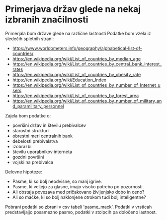 # Primerjava držav glede na nekaj izbranih značilnosti


Primerjala bom države glede na različne lastnosti
Podatke bom vzela iz sledečih spletnih strani:
* https://www.worldometers.info/geography/alphabetical-list-of-countries/
* https://en.wikipedia.org/wiki/List_of_countries_by_median_age
* https://en.wikipedia.org/wiki/List_of_countries_by_central_bank_interest_rates
* https://en.wikipedia.org/wiki/List_of_countries_by_obesity_rate
* https://en.wikipedia.org/wiki/Education_Index
* https://en.wikipedia.org/wiki/List_of_countries_by_number_of_Internet_users
* https://en.wikipedia.org/wiki/List_of_countries_by_forest_area
* https://en.wikipedia.org/wiki/List_of_countries_by_number_of_military_and_paramilitary_personnel

Zajela bom podatke o:
* površini držav in številu prebivalcev
* starostni strukturi
* obrestni meri centralnih bank
* debelosti prebivalstva
* izobrazbi
* številu uporabnikov interneta
* gozdni površini
* vojski na prebivalca

Delovne hipoteze:
* Pasme, ki so bolj neodvisne, so manj igrive.
* Pasme, ki veljejo za glasne, imajo visoko potrebo po pozornosti.
* Ali obstaja povezava med pričakovano življenjsko dobo in ceno?
* Ali so mačke, ki so bolj naklonjene otrokom tudi bolj inteligentne?

Pobrani podatki so zbrani v csv tabeli 'pasme_mack'. Podatki v vrsticah predstavljajjo posamezno pasmo, podatki v stolpcih pa določeno lastnost.

